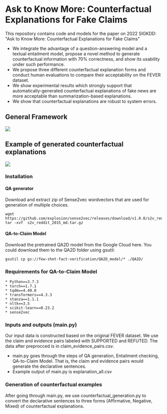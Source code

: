 # Ask to Know More: Counterfactual Explanations for Fake Claims
This repository contains code and models for the paper on 2022 SIGKDD: "Ask to Know More: Counterfactual Explanations for Fake Claims"

* We integrate the advantage of a question-answering model and a textual entailment model, propose a novel method to generate counterfactual information with $70\%$ correctness, and show its usability under such performance.
*  We propose three different counterfactual explanation forms and conduct human evaluations to compare their acceptability on the FEVER dataset. 
*  We show experimental results which strongly support that automatically-generated counterfactual explanations of fake news are more acceptable than summarization-based explanations.
*  We show that counterfactual explanations are robust to system errors.
    
    
## **General Framework**

![](https://i.imgur.com/wslKi1G.png)

## **Example of generated counterfactual explanations**

![](https://i.imgur.com/Ic8lvp4.png)

### **Installation**

#### QA generator

Download and extract zip of Sense2vec wordvectors that are used for generation of multiple choices.
```
wget https://github.com/explosion/sense2vec/releases/download/v1.0.0/s2v_reddit_2015_md.tar.gz
tar -xvf  s2v_reddit_2015_md.tar.gz
```
#### QA-to-Claim Model
Download the pretrained QA2D model from the Google Cloud here. You could download them to the QA2D folder using gsutil:
```
gsutil cp gs://few-shot-fact-verification/QA2D_model/* ./QA2D/
```
### **Requirements for QA-to-Claim Model**
```
* Python==3.7.3
* torch==1.7.1
* tqdm==4.49.0
* transformers==4.3.3
* stanza==1.1.1
* nltk==3.5
* scikit-learn==0.23.2
* sense2vec
```
### Inputs and outputs (main.py)

Our input data is constructed based on the original FEVER dataset. We use the claim and evidence pairs labeled with SUPPORTED and REFUTED. The data after preprocced is in claim_evidence_pairs.csv.

* main.py goes through the steps of QA generation, Entailment checking, QA-to-Claim Model. That is, the claim and evidence pairs would generate the declarative sentences.
* Example output of main.py is explanation_all.csv

### Generation of counterfactual examples

After going through main.py, we use counterfactual_generation.py to convert the declarative sentences to three forms (Affirmative, Negative, Mixed) of counterfactual explanations.

